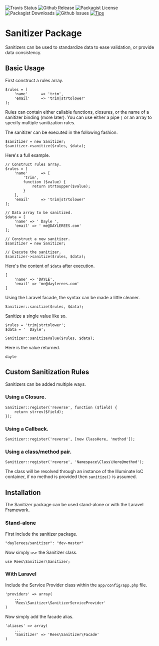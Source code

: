 ![Travis Status](http://img.shields.io/travis/daylerees/sanitizer.svg?style=flat-square)
![Github Release](http://img.shields.io/github/release/daylerees/sanitizer.svg?style=flat-square)
![Packagist License](http://img.shields.io/packagist/l/daylerees/sanitizer.svg?style=flat-square)
![Packagist Downloads](http://img.shields.io/packagist/dt/daylerees/sanitizer.svg?style=flat-square)
![Github Issues](http://img.shields.io/github/issues/daylerees/sanitizer.svg?style=flat-square)
[![Tips](http://img.shields.io/gratipay/daylerees.svg?style=flat-square)](https://gratipay.com/daylerees)

# Sanitizer Package

Sanitizers can be used to standardize data to ease validation, or provide data consistency.

## Basic Usage

First construct a rules array.

    $rules = [
        'name'      => 'trim',
        'email'     => 'trim|strtolower'
    ];

Rules can contain either callable functions, closures, or the name of a sanitizer binding (more later). You can use either a pipe `|` or an array to specify multiple sanitization rules.

The sanitizer can be executed in the following fashion.

    $sanitizer = new Sanitizer;
    $sanitizer->sanitize($rules, $data);

Here's a full example.

    // Construct rules array.
    $rules = [
        'name'      => [
            'trim',
            function ($value) {
                return strtoupper($value);
            }
        ],
        'email'     => 'trim|strtolower'
    ];

    // Data array to be sanitized.
    $data = [
        'name' => ' Dayle ',
        'email' => ' me@DAYLEREES.com'
    ];

    // Construct a new sanitizer.
    $sanitizer = new Sanitizer;

    // Execute the sanitizer.
    $sanitizer->sanitize($rules, $data);

Here's the content of `$data` after execution.

    [
        'name' => 'DAYLE',
        'email' => 'me@daylerees.com'
    ]

Using the Laravel facade, the syntax can be made a little cleaner.

    Sanitizer::sanitize($rules, $data);

Sanitize a single value like so.

    $rules = 'trim|strtolower';
    $data = '  Dayle';

    Sanitizer::sanitizeValue($rules, $data);

Here is the value returned.

    dayle

## Custom Sanitization Rules

Sanitizers can be added multiple ways.

### Using a Closure.

    Sanitizer::register('reverse', function ($field) {
        return strrev($field);
    });

### Using a Callback.

    Sanitizer::register('reverse', [new ClassHere, 'method']);

### Using a class/method pair.

    Sanitizer::register('reverse', 'Namespace\Class\Here@method');

The class will be resolved through an instance of the Illuminate IoC container, if no method is provided then `sanitize()` is assumed.

## Installation

The Sanitizer package can be used stand-alone or with the Laravel Framework.

### Stand-alone

First include the sanitizer package.

    "daylerees/sanitizer": "dev-master"

Now simply `use` the Sanitizer class.

    use Rees\Sanitizer\Sanitizer;


### With Laravel

Include the Service Provider class within the `app/config/app.php` file.

    'providers' => array(
        ...
        'Rees\Sanitizer\SanitizerServiceProvider'
    )

Now simply add the facade alias.

    'aliases' => array(
        ...
        'Sanitizer' => 'Rees\Sanitizer\Facade'
    )

